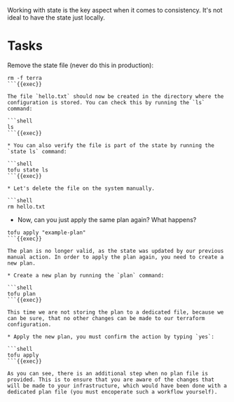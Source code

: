 Working with state is the key aspect when it comes to consistency. It's not ideal to have the state just locally.

# Tasks

Remove the state file (never do this in production):
```shell
rm -f terra
```{{exec}}

The file `hello.txt` should now be created in the directory where the configuration is stored. You can check this by running the `ls` command:

```shell
ls
```{{exec}}

* You can also verify the file is part of the state by running the `state ls` command:

```shell
tofu state ls
```{{exec}}

* Let's delete the file on the system manually.

```shell
rm hello.txt
```

* Now, can you just apply the same plan again? What happens?

```shell
tofu apply "example-plan"
```{{exec}}

The plan is no longer valid, as the state was updated by our previous manual action. In order to apply the plan again, you need to create a new plan. 

* Create a new plan by running the `plan` command:

```shell
tofu plan
```{{exec}}

This time we are not storing the plan to a dedicated file, because we can be sure, that no other changes can be made to our terraform configuration.

* Apply the new plan, you must confirm the action by typing `yes`:

```shell
tofu apply
```{{exec}}

As you can see, there is an additional step when no plan file is provided. This is to ensure that you are aware of the changes that will be made to your infrastructure, which would have been done with a dedicated plan file (you must encoperate such a workflow yourself).

